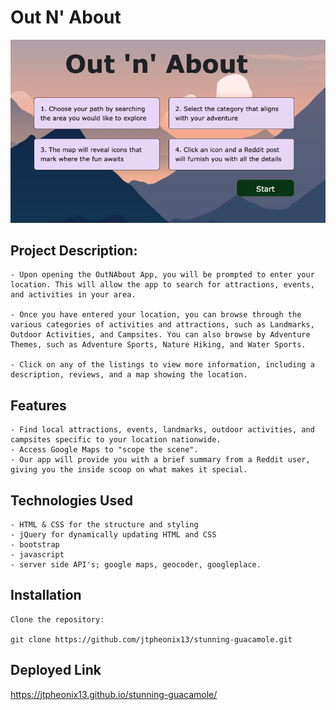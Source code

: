 
# Out N' About #
![screen shot](./assets/images/outnabout.png)

## Project Description: ##

    - Upon opening the OutNAbout App, you will be prompted to enter your location. This will allow the app to search for attractions, events, and activities in your area.

    - Once you have entered your location, you can browse through the various categories of activities and attractions, such as Landmarks, Outdoor Activities, and Campsites. You can also browse by Adventure Themes, such as Adventure Sports, Nature Hiking, and Water Sports.

    - Click on any of the listings to view more information, including a description, reviews, and a map showing the location.

## Features ##
    - Find local attractions, events, landmarks, outdoor activities, and campsites specific to your location nationwide.
    - Access Google Maps to "scope the scene".
    - Our app will provide you with a brief summary from a Reddit user, giving you the inside scoop on what makes it special.

## Technologies Used ##
    - HTML & CSS for the structure and styling
    - jQuery for dynamically updating HTML and CSS
    - bootstrap
    - javascript
    - server side API's; google maps, geocoder, googleplace.

## Installation ##

    Clone the repository:

    git clone https://github.com/jtpheonix13/stunning-guacamole.git

## Deployed Link ##

https://jtpheonix13.github.io/stunning-guacamole/

